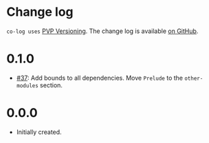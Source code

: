 Change log
==========

`co-log uses` [PVP Versioning][1].
The change log is available [on GitHub][2].

0.1.0
=====

* [#37](https://github.com/kowainik/co-log/issues/37):
  Add bounds to all dependencies. Move `Prelude` to the
  `other-modules` section.


0.0.0
=====
* Initially created.

[1]: https://pvp.haskell.org
[2]: https://github.com/kowainik/co-log/releases
